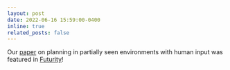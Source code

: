 ```yaml
---
layout: post
date: 2022-06-16 15:59:00-0400
inline: true
related_posts: false
---
```

Our [paper](https://cchamzas.com/assets/pdf/quintero-chamzas2022-blind.pdf) on planning in partially seen environments with human input was featured
in [Futurity](https://www.futurity.org/robot-human-interaction-motion-algorithms-2755042-2/)!
